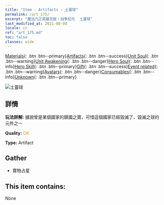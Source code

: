 ```yaml
---
title: "Item - Artifacts - 土靈球"
permalink: /art_175/
excerpt: "魔法门之英雄无敌：战争纪元  土靈球"
last_modified_at: 2021-08-04
locale: cn
ref: "art_175.md"
toc: false
classes: wide
---
```

 [Materials](/ItemsCN/){: .btn .btn--primary}[Artifacts](/ItemsCN/Artifacts/){: .btn .btn--success}[Unit Soul](/ItemsCN/UnitSoul/){: .btn .btn--warning}[Unit Awakening](/ItemsCN/UnitAwakening/){: .btn .btn--danger}[Hero Soul](/ItemsCN/HeroSoul/){: .btn .btn--info}[Hero Skill](/ItemsCN/HeroSkill/){: .btn .btn--primary}[Gift](/ItemsCN/Gift/){: .btn .btn--success}[Event related](/ItemsCN/Events/){: .btn .btn--warning}[Avatars](/ItemsCN/Avatars/){: .btn .btn--danger}[Consumables](/ItemsCN/Consumables/){: .btn .btn--info}[Unknown](/ItemsCN/Unknown/){: .btn .btn--primary}

 ![土靈球](/images/t/artifact_40454.png)

## 詳情
 **玩法詳解:** 據說曾是某個國家的鎮國之寶，可惜這個國家已經毀滅了，毀滅之球的元件之一

 **Quality:** <span style="color: #FF8C00">OK</span>

 **Type:** Artifact

## Gather

*    寶物占星 

## This item contains:

  None

